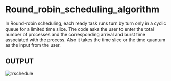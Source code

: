 # Round_robin_scheduling_algorithm
In Round-robin scheduling, each ready task runs turn by turn only in a cyclic queue for a limited time slice. The code asks the user to enter the total number of processes and the corresponding arrival and burst time associated with the process. Also it takes the time slice or the time quantum as the input from the user.
## OUTPUT
![rrschedule](https://user-images.githubusercontent.com/53641559/86242984-2e6af600-bbc3-11ea-88b8-c1f1385057fb.png)
